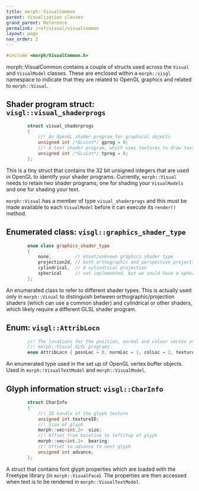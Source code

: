 ```yaml
---
title: morph::VisualCommon
parent: Visualization classes
grand_parent: Reference
permalink: /ref/visual/visualcommon
layout: page
nav_order: 2
---
```

```c++
#include <morph/VisualCommon.h>
```
morph::VisualCommon contains a couple of structs used across the `Visual` and `VisualModel` classes. These are enclosed within a `morph::visgl` namespace to indicate that they are related to OpenGL graphics and related to `morph::Visual`.

## Shader program struct: `visgl::visual_shaderprogs`

```c++
        struct visual_shaderprogs
        {
            //! An OpenGL shader program for graphical objects
            unsigned int /*GLuint*/ gprog = 0;
            //! A text shader program, which uses textures to draw text on quads.
            unsigned int /*GLuint*/ tprog = 0;
        };
```

This is a tiny struct that contains the 32 bit unsigned integers that are used
in OpenGL to identify your shader programs. Currently, `morph::Visual`
needs to retain two shader programs; one for shading your
`VisualModels` and one for shading your text.

`morph::Visual` has a member of type `visual_shaderprogs` and this
must be made available to each `VisualModel` before it can execute its
`render()` method.

## Enumerated class: `visgl::graphics_shader_type`

```c++
        enum class graphics_shader_type
        {
            none,         // Unset/unknown graphics shader type
            projection2d, // both orthographic and perspective projections to a 2D surface
            cylindrical,  // A cylindrical projection
            spherical     // not implemented, but we could have a spherical projection
        };
```

An enumerated class to refer to different shader types. This is actually used only in `morph::Visual` to distinguish between orthographic/projection shaders (which can use a common shader) and cylindrical or other shaders, which likely require a different GLSL shader program.

## Enum: `visgl::AttribLocn`
```c++
        //! The locations for the position, normal and colour vertex attributes in the
        //! morph::Visual GLSL programs
        enum AttribLocn { posnLoc = 0, normLoc = 1, colLoc = 2, textureLoc = 3 };
```
An enumerated type used in the set up of OpenGL vertex buffer objects. Used in `morph::VisualTextModel` and `morph::VisualModel`.

## Glyph information struct: `visgl::CharInfo`

```c++
        struct CharInfo
        {
            //! ID handle of the glyph texture
            unsigned int textureID;
            //! Size of glyph
            morph::vec<int,2>  size;
            //! Offset from baseline to left/top of glyph
            morph::vec<int,2>  bearing;
            //! Offset to advance to next glyph
            unsigned int advance;
        };
```
A struct that contains font glyph properties which are loaded with the Freetype library (in `morph::VisualFace`). The properties are then accessed when text is to be rendered in `morph::VisualTextModel`.